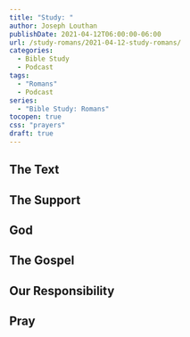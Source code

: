 ```yaml
---
title: "Study: "
author: Joseph Louthan
publishDate: 2021-04-12T06:00:00-06:00
url: /study-romans/2021-04-12-study-romans/
categories:
  - Bible Study
  - Podcast
tags:
  - "Romans"
  - Podcast
series:
  - "Bible Study: Romans"
tocopen: true
css: "prayers"
draft: true
---
```

## The Text

## The Support

## God

## The Gospel

## Our Responsibility

## Pray

<div style="font-variant: small-caps;">

</div>

```text

```
